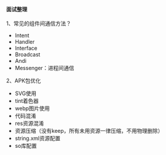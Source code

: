 #### 面试整理

1、常见的组件间通信方法？

* Intent
* Handler
* Interface
* Broadcast
* Andi
* Messenger：进程间通信


2、APK包优化

* SVG使用
* tint着色器
* webp图片使用
* 代码混淆
* res资源混淆
* 资源压缩（没有keep，所有未用资源一律压缩，不用物理删除）
* string.xml资源配置
* so库配置
